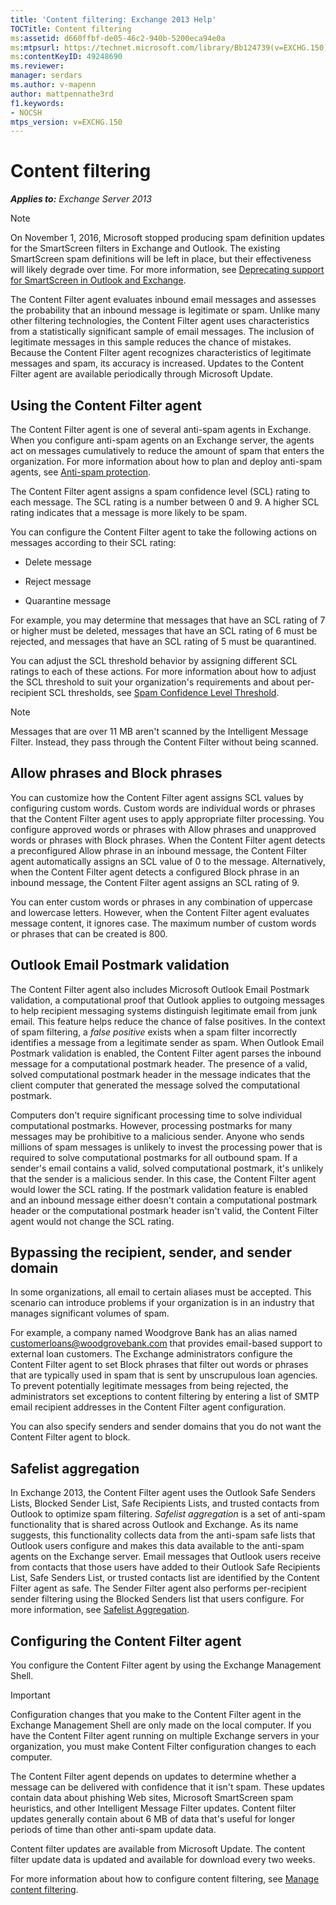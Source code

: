 ```yaml
---
title: 'Content filtering: Exchange 2013 Help'
TOCTitle: Content filtering
ms:assetid: d660ffbf-de05-46c2-940b-5200eca94e0a
ms:mtpsurl: https://technet.microsoft.com/library/Bb124739(v=EXCHG.150)
ms:contentKeyID: 49248690
ms.reviewer: 
manager: serdars
ms.author: v-mapenn
author: mattpennathe3rd
f1.keywords:
- NOCSH
mtps_version: v=EXCHG.150
---
```


# Content filtering

_**Applies to:** Exchange Server 2013_

> [!NOTE]
> On November 1, 2016, Microsoft stopped producing spam definition updates for the SmartScreen filters in Exchange and Outlook. The existing SmartScreen spam definitions will be left in place, but their effectiveness will likely degrade over time. For more information, see <A href="https://techcommunity.microsoft.com/t5/exchange-team-blog/deprecating-support-for-smartscreen-in-outlook-and-exchange/ba-p/605332">Deprecating support for SmartScreen in Outlook and Exchange</A>.

The Content Filter agent evaluates inbound email messages and assesses the probability that an inbound message is legitimate or spam. Unlike many other filtering technologies, the Content Filter agent uses characteristics from a statistically significant sample of email messages. The inclusion of legitimate messages in this sample reduces the chance of mistakes. Because the Content Filter agent recognizes characteristics of legitimate messages and spam, its accuracy is increased. Updates to the Content Filter agent are available periodically through Microsoft Update.

## Using the Content Filter agent

The Content Filter agent is one of several anti-spam agents in Exchange. When you configure anti-spam agents on an Exchange server, the agents act on messages cumulatively to reduce the amount of spam that enters the organization. For more information about how to plan and deploy anti-spam agents, see [Anti-spam protection](anti-spam-protection-exchange-2013-help.md).

The Content Filter agent assigns a spam confidence level (SCL) rating to each message. The SCL rating is a number between 0 and 9. A higher SCL rating indicates that a message is more likely to be spam.

You can configure the Content Filter agent to take the following actions on messages according to their SCL rating:

- Delete message

- Reject message

- Quarantine message

For example, you may determine that messages that have an SCL rating of 7 or higher must be deleted, messages that have an SCL rating of 6 must be rejected, and messages that have an SCL rating of 5 must be quarantined.

You can adjust the SCL threshold behavior by assigning different SCL ratings to each of these actions. For more information about how to adjust the SCL threshold to suit your organization's requirements and about per-recipient SCL thresholds, see [Spam Confidence Level Threshold](spam-confidence-level-threshold-exchange-2013-help.md).

> [!NOTE]
> Messages that are over 11&nbsp;MB aren't scanned by the Intelligent Message Filter. Instead, they pass through the Content Filter without being scanned.

## Allow phrases and Block phrases

You can customize how the Content Filter agent assigns SCL values by configuring custom words. Custom words are individual words or phrases that the Content Filter agent uses to apply appropriate filter processing. You configure approved words or phrases with Allow phrases and unapproved words or phrases with Block phrases. When the Content Filter agent detects a preconfigured Allow phrase in an inbound message, the Content Filter agent automatically assigns an SCL value of 0 to the message. Alternatively, when the Content Filter agent detects a configured Block phrase in an inbound message, the Content Filter agent assigns an SCL rating of 9.

You can enter custom words or phrases in any combination of uppercase and lowercase letters. However, when the Content Filter agent evaluates message content, it ignores case. The maximum number of custom words or phrases that can be created is 800.

## Outlook Email Postmark validation

The Content Filter agent also includes Microsoft Outlook Email Postmark validation, a computational proof that Outlook applies to outgoing messages to help recipient messaging systems distinguish legitimate email from junk email. This feature helps reduce the chance of false positives. In the context of spam filtering, a *false positive* exists when a spam filter incorrectly identifies a message from a legitimate sender as spam. When Outlook Email Postmark validation is enabled, the Content Filter agent parses the inbound message for a computational postmark header. The presence of a valid, solved computational postmark header in the message indicates that the client computer that generated the message solved the computational postmark.

Computers don't require significant processing time to solve individual computational postmarks. However, processing postmarks for many messages may be prohibitive to a malicious sender. Anyone who sends millions of spam messages is unlikely to invest the processing power that is required to solve computational postmarks for all outbound spam. If a sender's email contains a valid, solved computational postmark, it's unlikely that the sender is a malicious sender. In this case, the Content Filter agent would lower the SCL rating. If the postmark validation feature is enabled and an inbound message either doesn't contain a computational postmark header or the computational postmark header isn't valid, the Content Filter agent would not change the SCL rating.

## Bypassing the recipient, sender, and sender domain

In some organizations, all email to certain aliases must be accepted. This scenario can introduce problems if your organization is in an industry that manages significant volumes of spam.

For example, a company named Woodgrove Bank has an alias named customerloans@woodgrovebank.com that provides email-based support to external loan customers. The Exchange administrators configure the Content Filter agent to set Block phrases that filter out words or phrases that are typically used in spam that is sent by unscrupulous loan agencies. To prevent potentially legitimate messages from being rejected, the administrators set exceptions to content filtering by entering a list of SMTP email recipient addresses in the Content Filter agent configuration.

You can also specify senders and sender domains that you do not want the Content Filter agent to block.

## Safelist aggregation

In Exchange 2013, the Content Filter agent uses the Outlook Safe Senders Lists, Blocked Sender List, Safe Recipients Lists, and trusted contacts from Outlook to optimize spam filtering. *Safelist aggregation* is a set of anti-spam functionality that is shared across Outlook and Exchange. As its name suggests, this functionality collects data from the anti-spam safe lists that Outlook users configure and makes this data available to the anti-spam agents on the Exchange server. Email messages that Outlook users receive from contacts that those users have added to their Outlook Safe Recipients List, Safe Senders List, or trusted contacts list are identified by the Content Filter agent as safe. The Sender Filter agent also performs per-recipient sender filtering using the Blocked Senders list that users configure. For more information, see [Safelist Aggregation](safelist-aggregation-exchange-2013-help.md).

## Configuring the Content Filter agent

You configure the Content Filter agent by using the Exchange Management Shell.

> [!IMPORTANT]
> Configuration changes that you make to the Content Filter agent in the Exchange Management Shell are only made on the local computer. If you have the Content Filter agent running on multiple Exchange servers in your organization, you must make Content Filter configuration changes to each computer.

The Content Filter agent depends on updates to determine whether a message can be delivered with confidence that it isn't spam. These updates contain data about phishing Web sites, Microsoft SmartScreen spam heuristics, and other Intelligent Message Filter updates. Content filter updates generally contain about 6 MB of data that's useful for longer periods of time than other anti-spam update data.

Content filter updates are available from Microsoft Update. The content filter update data is updated and available for download every two weeks.

For more information about how to configure content filtering, see [Manage content filtering](manage-content-filtering-exchange-2013-help.md).
